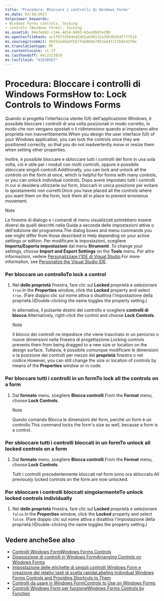 ```yaml
---
title: 'Procedura: Bloccare i controlli di Windows Forms'
ms.date: 03/30/2017
helpviewer_keywords:
- Windows Forms controls, locking
- controls [Windows Forms], locking
ms.assetid: 94efe0d2-c14e-4d14-b903-63ea9b07e290
ms.openlocfilehash: ac5fbf33564ed2dd1a030132a35b36164f777519
ms.sourcegitcommit: 9b552addadfb57fab0b9e7852ed4f1f1b8a42f8e
ms.translationtype: MT
ms.contentlocale: it-IT
ms.lasthandoff: 04/23/2019
ms.locfileid: "61638567"
---
```

# <a name="how-to-lock-controls-to-windows-forms"></a><span data-ttu-id="81b9d-102">Procedura: Bloccare i controlli di Windows Forms</span><span class="sxs-lookup"><span data-stu-id="81b9d-102">How to: Lock Controls to Windows Forms</span></span>
<span data-ttu-id="81b9d-103">Quando si progetta l'interfaccia utente (UI) dell'applicazione Windows, è possibile bloccare i controlli di una volta posizionati in modo corretto, in modo che non vengano spostati o li ridimensiono quando si impostano altre proprietà non inavvertitamente.</span><span class="sxs-lookup"><span data-stu-id="81b9d-103">When you design the user interface (UI) of your Windows application, you can lock the controls once they are positioned correctly, so that you do not inadvertently move or resize them when setting other properties.</span></span>  
  
 <span data-ttu-id="81b9d-104">Inoltre, è possibile bloccare e sbloccare tutti i controlli del form in una sola volta, ciò è utile per i moduli con molti controlli, oppure è possibile sbloccare singoli controlli.</span><span class="sxs-lookup"><span data-stu-id="81b9d-104">Additionally, you can lock and unlock all the controls on the form at once, which is helpful for forms with many controls, or you can unlock individual controls.</span></span> <span data-ttu-id="81b9d-105">Dopo avere impostato tutti i controlli in cui si desidera utilizzarle sul form, bloccarli in unica posizione per evitare lo spostamento non corretti.</span><span class="sxs-lookup"><span data-stu-id="81b9d-105">Once you have placed all the controls where you want them on the form, lock them all in place to prevent erroneous movement.</span></span>  
  
> [!NOTE]
>  <span data-ttu-id="81b9d-106">Le finestre di dialogo e i comandi di menu visualizzati potrebbero essere diversi da quelli descritti nella Guida a seconda delle impostazioni attive o dell'edizione del programma.</span><span class="sxs-lookup"><span data-stu-id="81b9d-106">The dialog boxes and menu commands you see might differ from those described in Help depending on your active settings or edition.</span></span> <span data-ttu-id="81b9d-107">Per modificare le impostazioni, scegliere **Importa/Esporta impostazioni** dal menu **Strumenti** .</span><span class="sxs-lookup"><span data-stu-id="81b9d-107">To change your settings, choose **Import and Export Settings** on the **Tools** menu.</span></span> <span data-ttu-id="81b9d-108">Per altre informazioni, vedere [Personalizzare l'IDE di Visual Studio](/visualstudio/ide/personalizing-the-visual-studio-ide).</span><span class="sxs-lookup"><span data-stu-id="81b9d-108">For more information, see [Personalize the Visual Studio IDE](/visualstudio/ide/personalizing-the-visual-studio-ide).</span></span>  
  
### <a name="to-lock-a-control"></a><span data-ttu-id="81b9d-109">Per bloccare un controllo</span><span class="sxs-lookup"><span data-stu-id="81b9d-109">To lock a control</span></span>  
  
1. <span data-ttu-id="81b9d-110">Nel **delle proprietà** finestra, fare clic sul **Locked** proprietà e selezionare `true`.</span><span class="sxs-lookup"><span data-stu-id="81b9d-110">In the **Properties** window, click the **Locked** property and select `true`.</span></span> <span data-ttu-id="81b9d-111">(Fare doppio clic sul nome attiva o disattiva l'impostazione della proprietà.)</span><span class="sxs-lookup"><span data-stu-id="81b9d-111">(Double-clicking the name toggles the property setting.)</span></span>  
  
     <span data-ttu-id="81b9d-112">In alternativa, il pulsante destro del controllo e scegliere **controlli di blocco**.</span><span class="sxs-lookup"><span data-stu-id="81b9d-112">Alternatively, right-click the control and choose **Lock Controls**.</span></span>  
  
    > [!NOTE]
    >  <span data-ttu-id="81b9d-113">Il blocco dei controlli ne impedisce che viene trascinato in un percorso o nuove dimensioni nella finestra di progettazione.</span><span class="sxs-lookup"><span data-stu-id="81b9d-113">Locking controls prevents them from being dragged to a new size or location on the design surface.</span></span> <span data-ttu-id="81b9d-114">Tuttavia, è possibile comunque modificare le dimensioni o la posizione dei controlli per mezzo del **proprietà** finestra o nel codice.</span><span class="sxs-lookup"><span data-stu-id="81b9d-114">However, you can still change the size or location of controls by means of the **Properties** window or in code.</span></span>  
  
### <a name="to-lock-all-the-controls-on-a-form"></a><span data-ttu-id="81b9d-115">Per bloccare tutti i controlli in un form</span><span class="sxs-lookup"><span data-stu-id="81b9d-115">To lock all the controls on a form</span></span>  
  
1. <span data-ttu-id="81b9d-116">Dal **formato** menu, scegliere **Blocca controlli**.</span><span class="sxs-lookup"><span data-stu-id="81b9d-116">From the **Format** menu, choose **Lock Controls**.</span></span>  
  
    > [!NOTE]
    >  <span data-ttu-id="81b9d-117">Questo comando Blocca le dimensioni del form, perché un form è un controllo.</span><span class="sxs-lookup"><span data-stu-id="81b9d-117">This command locks the form's size as well, because a form is a control.</span></span>  
  
### <a name="to-unlock-all-locked-controls-on-a-form"></a><span data-ttu-id="81b9d-118">Per sbloccare tutti i controlli bloccati in un form</span><span class="sxs-lookup"><span data-stu-id="81b9d-118">To unlock all locked controls on a form</span></span>  
  
1. <span data-ttu-id="81b9d-119">Dal **formato** menu, scegliere **Blocca controlli**.</span><span class="sxs-lookup"><span data-stu-id="81b9d-119">From the **Format** menu, choose **Lock Controls**.</span></span>  
  
     <span data-ttu-id="81b9d-120">Tutti i controlli precedentemente bloccati nel form sono ora sbloccato.</span><span class="sxs-lookup"><span data-stu-id="81b9d-120">All previously locked controls on the form are now unlocked.</span></span>  
  
### <a name="to-unlock-locked-controls-individually"></a><span data-ttu-id="81b9d-121">Per sbloccare i controlli bloccati singolarmente</span><span class="sxs-lookup"><span data-stu-id="81b9d-121">To unlock locked controls individually</span></span>  
  
1. <span data-ttu-id="81b9d-122">Nel **delle proprietà** finestra, fare clic sul **Locked** proprietà e selezionare `false`.</span><span class="sxs-lookup"><span data-stu-id="81b9d-122">In the **Properties** window, click the **Locked** property and select `false`.</span></span> <span data-ttu-id="81b9d-123">(Fare doppio clic sul nome attiva o disattiva l'impostazione della proprietà.)</span><span class="sxs-lookup"><span data-stu-id="81b9d-123">(Double-clicking the name toggles the property setting.)</span></span>  
  
## <a name="see-also"></a><span data-ttu-id="81b9d-124">Vedere anche</span><span class="sxs-lookup"><span data-stu-id="81b9d-124">See also</span></span>

- [<span data-ttu-id="81b9d-125">Controlli Windows Form</span><span class="sxs-lookup"><span data-stu-id="81b9d-125">Windows Forms Controls</span></span>](index.md)
- [<span data-ttu-id="81b9d-126">Disposizione di controlli in Windows Form</span><span class="sxs-lookup"><span data-stu-id="81b9d-126">Arranging Controls on Windows Forms</span></span>](arranging-controls-on-windows-forms.md)
- [<span data-ttu-id="81b9d-127">Impostazione delle etichette di singoli controlli Windows Form e creazione dei relativi tasti di scelta rapida</span><span class="sxs-lookup"><span data-stu-id="81b9d-127">Labeling Individual Windows Forms Controls and Providing Shortcuts to Them</span></span>](labeling-individual-windows-forms-controls-and-providing-shortcuts-to-them.md)
- [<span data-ttu-id="81b9d-128">Controlli da usare in Windows Form</span><span class="sxs-lookup"><span data-stu-id="81b9d-128">Controls to Use on Windows Forms</span></span>](controls-to-use-on-windows-forms.md)
- [<span data-ttu-id="81b9d-129">Controlli Windows Form per funzione</span><span class="sxs-lookup"><span data-stu-id="81b9d-129">Windows Forms Controls by Function</span></span>](windows-forms-controls-by-function.md)
